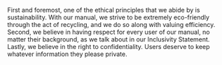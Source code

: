 First and foremost, one of the ethical principles that we abide by is sustainability. With our manual, we strive to be extremely eco-friendly
through the act of recycling, and we do so along with valuing efficiency. Second, we believe in having respect for every user of our manual, 
no matter their background, as we talk about in our Inclusivity Statement. Lastly, we believe in the right to confidentiality. Users deserve 
to keep whatever information they please private.
